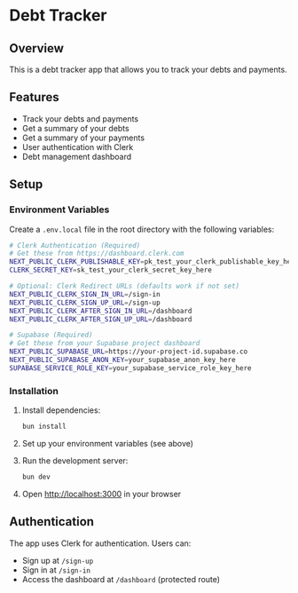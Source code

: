 # Debt Tracker

## Overview

This is a debt tracker app that allows you to track your debts and payments.

## Features

- Track your debts and payments
- Get a summary of your debts
- Get a summary of your payments
- User authentication with Clerk
- Debt management dashboard

## Setup

### Environment Variables

Create a `.env.local` file in the root directory with the following variables:

```bash
# Clerk Authentication (Required)
# Get these from https://dashboard.clerk.com
NEXT_PUBLIC_CLERK_PUBLISHABLE_KEY=pk_test_your_clerk_publishable_key_here
CLERK_SECRET_KEY=sk_test_your_clerk_secret_key_here

# Optional: Clerk Redirect URLs (defaults work if not set)
NEXT_PUBLIC_CLERK_SIGN_IN_URL=/sign-in
NEXT_PUBLIC_CLERK_SIGN_UP_URL=/sign-up
NEXT_PUBLIC_CLERK_AFTER_SIGN_IN_URL=/dashboard
NEXT_PUBLIC_CLERK_AFTER_SIGN_UP_URL=/dashboard

# Supabase (Required)
# Get these from your Supabase project dashboard
NEXT_PUBLIC_SUPABASE_URL=https://your-project-id.supabase.co
NEXT_PUBLIC_SUPABASE_ANON_KEY=your_supabase_anon_key_here
SUPABASE_SERVICE_ROLE_KEY=your_supabase_service_role_key_here
```

### Installation

1. Install dependencies:

   ```bash
   bun install
   ```

2. Set up your environment variables (see above)

3. Run the development server:

   ```bash
   bun dev
   ```

4. Open [http://localhost:3000](http://localhost:3000) in your browser

## Authentication

The app uses Clerk for authentication. Users can:

- Sign up at `/sign-up`
- Sign in at `/sign-in`
- Access the dashboard at `/dashboard` (protected route)
